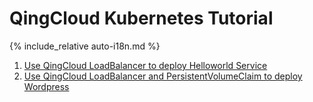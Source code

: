 ---
---

# QingCloud Kubernetes Tutorial

{% include_relative auto-i18n.md %}
 

1. [Use QingCloud LoadBalancer to deploy Helloworld Service](helloworld-en-US.html)
2. [Use QingCloud LoadBalancer and PersistentVolumeClaim to deploy Wordpress](wordpress-en-US.html)

